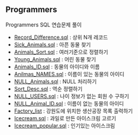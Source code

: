 ## Programmers

Programmers SQL 연습문제 풀이

- [Record_Difference.sql](./P_SQL/Record_Difference.sql) : 상위 N개 레코드
- [Sick_Animals.sql](./P_SQL/Sick_Animals.sql) : 아픈 동물 찾기
- [Animals_Sort.sql](./P_SQL/Animals_Sort.sql) : 여러기준으로 정렬하기
- [Young_Animals.sql](./P_SQL/Young_Animals.sql) : 어린 동물 찾기
- [Animals_ID.sql](./P_SQL/Animals_ID.sql) : 동물의 아이디와 이름
- [Anilmas_NAMES.sql](./P_SQL/Animals_NAMES.sql) : 이름이 있는 동물의 아이디
- [NULL_Animals.sql](./P_SQL/NULL_Animals.sql) : NULL 처리하기
- [Sort_Desc.sql](./P_SQL/Sort_Desc.sql) : 역순 정렬하기
- [NULL_USERS.sql](./P_SQL/NULL_USERS.sql) : 나이 정보가 없는 회원 수 구하기
- [NULL_Animal_ID.sql](./P_SQL/NULL_Animal_ID.sql) : 이름이 없는 동물의 아이디
- [Factory_list](./P_SQL/Factory_list.sql) : 강원도에 위치한 생산공장 목록 출력하기
- [Icecream.sql](./P_SQL/Icecream.sql) : 과일로 만든 아이스크림 고르기
- [Icecream_popular.sql](./P_SQL/Icecream_popular.sql) : 인기있는 아이스크림
